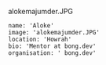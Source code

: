 alokemajumder.JPG

    name: 'Aloke'
    image: 'alokemajumder.JPG'
    location: 'Howrah' 
    bio: 'Mentor at bong.dev'
    organisation: ' bong.dev'
